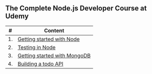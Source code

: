 ## The Complete Node.js Developer Course at Udemy

|#|Content|
|---|---|
|1.|[Getting started with Node](./node_fundemantals.md)|
|2.|[Testing in Node](./node_testing.md)|
|3.|[Getting started with MongoDB](./mongo_fundemantals.md)|
|4.|[Building a todo API](./node_todo_API.md)|
